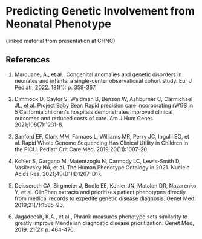 # Predicting Genetic Involvement from Neonatal Phenotype
(linked material from presentation at CHNC)

## References

1. Marouane, A., et al., Congenital anomalies and genetic disorders in neonates and infants: a single-center observational cohort study. Eur J Pediatr, 2022. 181(1): p. 359-367.

2. Dimmock D, Caylor S, Waldman B, Benson W, Ashburner C, Carmichael JL, et al. Project Baby Bear: Rapid precision care incorporating rWGS in 5 California children's hospitals demonstrates improved clinical outcomes and reduced costs of care. Am J Hum Genet. 2021;108(7):1231-8. 

3. Sanford EF, Clark MM, Farnaes L, Williams MR, Perry JC, Ingulli EG, et al. Rapid Whole Genome Sequencing Has Clinical Utility in Children in the PICU. Pediatr Crit Care Med. 2019;20(11):1007-20. 

4. Kohler S, Gargano M, Matentzoglu N, Carmody LC, Lewis-Smith D, Vasilevsky NA, et al. The Human Phenotype Ontology in 2021. Nucleic Acids Res. 2021;49(D1):D1207-D17. 

5. Deisseroth CA, Birgmeier J, Bodle EE, Kohler JN, Matalon DR, Nazarenko Y, et al. ClinPhen extracts and prioritizes patient phenotypes directly from medical records to expedite genetic disease diagnosis. Genet Med. 2019;21(7):1585-93. 

6. Jagadeesh, K.A., et al., Phrank measures phenotype sets similarity to greatly improve Mendelian diagnostic disease prioritization. Genet Med, 2019. 21(2): p. 464-470. 
